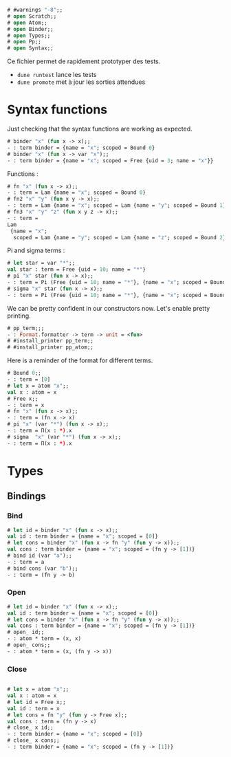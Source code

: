 
```ocaml
# #warnings "-8";;
# open Scratch;;
# open Atom;;
# open Binder;; 
# open Types;; 
# open Pp;;
# open Syntax;;
```

Ce fichier permet de rapidement prototyper des tests. 
  - `dune runtest` lance les tests
  - `dune promote` met à jour les sorties attendues

# Syntax functions

Just checking that the syntax functions are working as expected.

```ocaml
# binder "x" (fun x -> x);;
- : term binder = {name = "x"; scoped = Bound 0}
# binder "x" (fun x -> var "x");;
- : term binder = {name = "x"; scoped = Free {uid = 3; name = "x"}}
```

Functions : 

```ocaml
# fn "x" (fun x -> x);;
- : term = Lam {name = "x"; scoped = Bound 0}
# fn2 "x" "y" (fun x y -> x);;
- : term = Lam {name = "x"; scoped = Lam {name = "y"; scoped = Bound 1}}
# fn3 "x" "y" "z" (fun x y z -> x);;
- : term =
Lam
 {name = "x";
  scoped = Lam {name = "y"; scoped = Lam {name = "z"; scoped = Bound 2}}}
```

Pi and sigma terms : 
```ocaml
# let star = var "*";;
val star : term = Free {uid = 10; name = "*"}
# pi "x" star (fun x -> x);;
- : term = Pi (Free {uid = 10; name = "*"}, {name = "x"; scoped = Bound 0})
# sigma "x" star (fun x -> x);;
- : term = Pi (Free {uid = 10; name = "*"}, {name = "x"; scoped = Bound 0})
```
We can be pretty confident in our constructors now. Let's enable pretty printing.

```ocaml
# pp_term;;;
- : Format.formatter -> term -> unit = <fun>
# #install_printer pp_term;;
# #install_printer pp_atom;;
```

Here is a reminder of the format for different terms.
```ocaml
# Bound 0;;
- : term = [0]
# let x = atom "x";;
val x : atom = x
# Free x;;
- : term = x
# fn "x" (fun x -> x);;
- : term = (fn x -> x)
# pi "x" (var "*") (fun x -> x);;
- : term = Π(x : *).x
# sigma  "x" (var "*") (fun x -> x);;
- : term = Π(x : *).x
```
# Types
## Bindings
         
### Bind
    
```ocaml
# let id = binder "x" (fun x -> x);;
val id : term binder = {name = "x"; scoped = [0]}
# let cons = binder "x" (fun x -> fn "y" (fun y -> x));;
val cons : term binder = {name = "x"; scoped = (fn y -> [1])}
# bind id (var "a");;
- : term = a
# bind cons (var "b");;
- : term = (fn y -> b)
```

### Open

```ocaml
# let id = binder "x" (fun x -> x);;
val id : term binder = {name = "x"; scoped = [0]}
# let cons = binder "x" (fun x -> fn "y" (fun y -> x));;
val cons : term binder = {name = "x"; scoped = (fn y -> [1])}
# open_ id;;
- : atom * term = (x, x)
# open_ cons;;
- : atom * term = (x, (fn y -> x))
```
### Close

```ocaml

# let x = atom "x";;
val x : atom = x
# let id = Free x;;
val id : term = x
# let cons = fn "y" (fun y -> Free x);;
val cons : term = (fn y -> x)
# close_ x id;;
- : term binder = {name = "x"; scoped = [0]}
# close_ x cons;;
- : term binder = {name = "x"; scoped = (fn y -> [1])}
```


